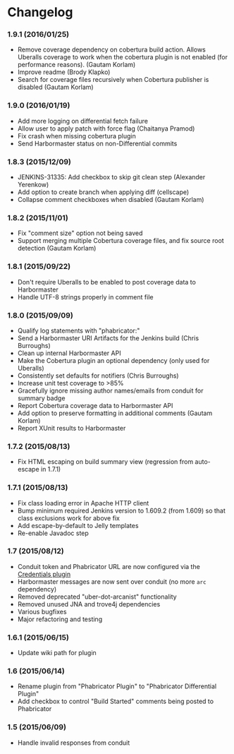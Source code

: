 # Changelog

### 1.9.1 (2016/01/25)

* Remove coverage dependency on cobertura build action. Allows Uberalls coverage
  to work when the cobertura plugin is not enabled (for performance
  reasons). (Gautam Korlam)
* Improve readme (Brody Klapko)
* Search for coverage files recursively when Cobertura publisher is disabled
  (Gautam Korlam)

### 1.9.0 (2016/01/19)

* Add more logging on differential fetch failure
* Allow user to apply patch with force flag (Chaitanya Pramod)
* Fix crash when missing cobertura plugin
* Send Harbormaster status on non-Differential commits

### 1.8.3 (2015/12/09)

* JENKINS-31335: Add checkbox to skip git clean step (Alexander Yerenkow)
* Add option to create branch when applying diff (cellscape)
* Collapse comment checkboxes when disabled (Gautam Korlam)

### 1.8.2 (2015/11/01)

* Fix "comment size" option not being saved
* Support merging multiple Cobertura coverage files, and fix source root
  detection (Gautam Korlam)

### 1.8.1 (2015/09/22)

* Don't require Uberalls to be enabled to post coverage data to Harbormaster
* Handle UTF-8 strings properly in comment file

### 1.8.0 (2015/09/09)

* Qualify log statements with "phabricator:"
* Send a Harbormaster URI Artifacts for the Jenkins build  (Chris Burroughs)
* Clean up internal Harbormaster API
* Make the Cobertura plugin an optional dependency (only used for Uberalls)
* Consistently set defaults for notifiers (Chris Burroughs)
* Increase unit test coverage to >85%
* Gracefully ignore missing author names/emails from conduit for summary badge
* Report Cobertura coverage data to Harbormaster API
* Add option to preserve formatting in additional comments (Gautam Korlam)
* Report XUnit results to Harbormaster

### 1.7.2 (2015/08/13)

* Fix HTML escaping on build summary view (regression from auto-escape in 1.7.1)

### 1.7.1 (2015/08/13)

* Fix class loading error in Apache HTTP client
* Bump minimum required Jenkins version to 1.609.2 (from 1.609) so that class exclusions work for above fix
* Add escape-by-default to Jelly templates
* Re-enable Javadoc step

### 1.7 (2015/08/12)

* Conduit token and Phabricator URL are now configured via the [Credentials plugin](https://wiki.jenkins-ci.org/display/JENKINS/Credentials+Plugin)
* Harbormaster messages are now sent over conduit (no more `arc` dependency)
* Removed deprecated "uber-dot-arcanist" functionality
* Removed unused JNA and trove4j dependencies
* Various bugfixes
* Major refactoring and testing

### 1.6.1 (2015/06/15)

* Update wiki path for plugin

### 1.6 (2015/06/14)

* Rename plugin from "Phabricator Plugin" to "Phabricator Differential Plugin"
* Add checkbox to control "Build Started" comments being posted to Phabricator

### 1.5 (2015/06/09)

* Handle invalid responses from conduit

